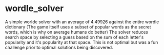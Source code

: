 # wordle_solver

A simple worlde solver with an average of 4.49926 against the entire wordle dictionary (The game itself uses a subset of popular words as the secret words, which is why on average humans do better)
The solver reduces search space by selecting a guess based on the sum of each letter's popularity and it's popularity at that space. This is not optimal but was a fun challenge prior to optimal solutions being discovered.

